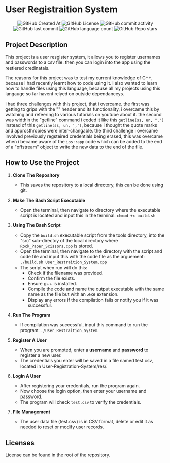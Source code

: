 # User Registraition System

<div align="center">
    <img alt="GitHub Created At" src="https://img.shields.io/github/created-at/KieranPritchard/User-Registraition-System">
    <img alt="GitHub License" src="https://img.shields.io/github/license/KieranPritchard/User-Registraition-System">
    <img alt="GitHub commit activity" src="https://img.shields.io/github/commit-activity/t/KieranPritchard/User-Registraition-System">
    <img alt="GitHub last commit" src="https://img.shields.io/github/last-commit/KieranPritchard/User-Registraition-System">
    <img alt="GitHub language count" src="https://img.shields.io/github/languages/count/KieranPritchard/User-Registraition-System">
    <img alt="GitHub Repo stars" src="https://img.shields.io/github/stars/KieranPritchard/User-Registraition-System">
</div>

## Project Description

This project is a user resgister system, it allows you to register usernames and passwords to a csv file. then you can login into the app using the restiered credinatals.

The reasons for this project was to test my current knowledge of C++, because i had recently learnt how to code using it. I also wanted to learn how to handle files using this language, because all my projects using this langauge so far havent relyed on outside dependanceys.

i had three challenges with this project, that i overcame. the first was getting to grips with the "<fstream>" header and its functionality, i overcame this by watching and refeering to various tutorials on youtube about it. the second was widthin the "getline" command i coded it like this `getline(ss, un, ",")` instead of this `getline(ss, un, ',')`, because i thought the quote marks and approsthropies were inter-changable. the third challenge i overcame involved previously regsteired credentials being erased, this was overcame when i became aware of the `ios::app` code which can be added to the end of a "offstream" object to write the new data to the end of the file.

## How to Use the Project

1. **Clone The Repository**

    * This saves the repository to a local directory, this can be done using git.

2. **Make The Bash Script Executable**

    * Open the terminal, then navigate to directory where the executable script is located and input this in the terminal: `chmod +x build.sh`

3. **Using The Bash Script**

    * Copy the `build.sh` executable script from the tools directory, into the "src" sub-directoy of the local directory where `Rock_Paper_Scissors.cpp` is stored.
    * Open the terminal, then navigate to the directory with the script and code file and input this with the code file as the arguement: `./build.sh User_Restraition_System.cpp`
    * The script when run will do this:
        *  Check if the filename was provided.
        *  Confirm the file exists.
        *  Ensure g++ is installed.
        *  Compile the code and name the output executable with the same name as the file but with an .exe extension.
        *  Display any errors if the compilation fails or notify you if it was successful.

4. **Run The Program**

    * If compilation was successful, input this command to run the program: `./User_Restraition_System`.

5. **Register A User**

    * When you are prompted, enter a **username** and **password** to register a new user.
    * The credentials you enter will be saved in a file named test.csv, located in User-Registration-System/res/.

6. **Login A User**

    * After registering your credentials, run the program again.
    * Now choose the login option, then enter your username and password.
    * The program will check `test.csv` to verify the credentials.

7. **File Management**

    * The user data file (test.csv) is in CSV format, delete or edit it as needed to reset or modify user records.
   
## Licenses

License can be found in the root of the repository.
